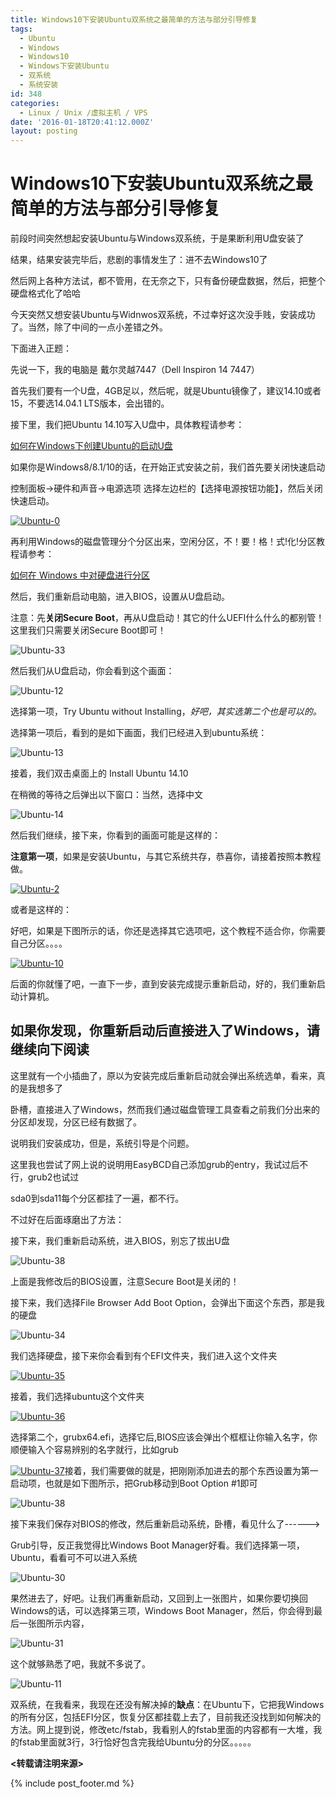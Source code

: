 ```yaml
---
title: Windows10下安装Ubuntu双系统之最简单的方法与部分引导修复
tags:
  - Ubuntu
  - Windows
  - Windows10
  - Windows下安装Ubuntu
  - 双系统
  - 系统安装
id: 348
categories:
  - Linux / Unix /虚拟主机 / VPS
date: '2016-01-18T20:41:12.000Z'
layout: posting
---
```


# Windows10下安装Ubuntu双系统之最简单的方法与部分引导修复

前段时间突然想起安装Ubuntu与Windows双系统，于是果断利用U盘安装了

结果，结果安装完毕后，悲剧的事情发生了：进不去Windows10了

然后网上各种方法试，都不管用，在无奈之下，只有备份硬盘数据，然后，把整个硬盘格式化了哈哈

今天突然又想安装Ubuntu与Widnwos双系统，不过幸好这次没手贱，安装成功了。当然，除了中间的一点小差错之外。

下面进入正题：

先说一下，我的电脑是 戴尔灵越7447（Dell Inspiron 14 7447）

首先我们要有一个U盘，4GB足以，然后呢，就是Ubuntu镜像了，建议14.10或者15，不要选14.04.1 LTS版本，会出错的。

接下里，我们把Ubuntu 14.10写入U盘中，具体教程请参考：

[如何在Windows下创建Ubuntu的启动U盘](http://www.ubuntu.com/download/desktop/create-a-usb-stick-on-windows)

如果你是Windows8/8.1/10的话，在开始正式安装之前，我们首先要关闭快速启动

控制面板->硬件和声音->电源选项 选择左边栏的【选择电源按钮功能】，然后关闭快速启动。

[![Ubuntu-0](https://raw.githubusercontent.com/ankanch/blog/master/images/wp-content/uploads/2016/01/Ubuntu-0.png)](https://raw.githubusercontent.com/ankanch/blog/master/images/wp-content/uploads/2016/01/Ubuntu-0.png)

再利用Windows的磁盘管理分个分区出来，空闲分区，不！要！格！式!化!分区教程请参考：

[如何在 Windows 中对硬盘进行分区](https://support.microsoft.com/zh-cn/kb/944248)

然后，我们重新启动电脑，进入BIOS，设置从U盘启动。

注意：先**关闭Secure Boot**，再从U盘启动！其它的什么UEFI什么什么的都别管！这里我们只需要关闭Secure Boot即可！

![Ubuntu-33](https://raw.githubusercontent.com/ankanch/blog/master/images/wp-content/uploads/2016/01/Ubuntu-33.png)

然后我们从U盘启动，你会看到这个画面：

![Ubuntu-12](https://raw.githubusercontent.com/ankanch/blog/master/images/wp-content/uploads/2016/01/Ubuntu-12.png)

选择第一项，Try Ubuntu without Installing，_好吧，其实选第二个也是可以的。_

选择第一项后，看到的是如下画面，我们已经进入到ubuntu系统：

![Ubuntu-13](https://raw.githubusercontent.com/ankanch/blog/master/images/wp-content/uploads/2016/01/Ubuntu-13.png)

接着，我们双击桌面上的 Install Ubuntu 14.10

在稍微的等待之后弹出以下窗口：当然，选择中文

![Ubuntu-14](https://raw.githubusercontent.com/ankanch/blog/master/images/wp-content/uploads/2016/01/Ubuntu-14.png)

然后我们继续，接下来，你看到的画面可能是这样的：

**注意第一项**，如果是安装Ubuntu，与其它系统共存，恭喜你，请接着按照本教程做。

[![Ubuntu-2](https://raw.githubusercontent.com/ankanch/blog/master/images/wp-content/uploads/2016/01/Ubuntu-2.png)](https://raw.githubusercontent.com/ankanch/blog/master/images/wp-content/uploads/2016/01/Ubuntu-2.png)

或者是这样的：

好吧，如果是下图所示的话，你还是选择其它选项吧，这个教程不适合你，你需要自己分区。。。。

[![Ubuntu-10](https://raw.githubusercontent.com/ankanch/blog/master/images/wp-content/uploads/2016/01/Ubuntu-10.png)](https://raw.githubusercontent.com/ankanch/blog/master/images/wp-content/uploads/2016/01/Ubuntu-10.png)

后面的你就懂了吧，一直下一步，直到安装完成提示重新启动，好的，我们重新启动计算机。

## 如果你发现，你重新启动后直接进入了Windows，请继续向下阅读

这里就有一个小插曲了，原以为安装完成后重新启动就会弹出系统选单，看来，真的是我想多了

卧槽，直接进入了Windows，然而我们通过磁盘管理工具查看之前我们分出来的分区却发现，分区已经有数据了。

说明我们安装成功，但是，系统引导是个问题。

这里我也尝试了网上说的说明用EasyBCD自己添加grub的entry，我试过后不行，grub2也试过

sda0到sda11每个分区都挂了一遍，都不行。

不过好在后面琢磨出了方法：

接下来，我们重新启动系统，进入BIOS，别忘了拔出U盘

![Ubuntu-38](https://raw.githubusercontent.com/ankanch/blog/master/images/wp-content/uploads/2016/01/Ubuntu-38.png)

上面是我修改后的BIOS设置，注意Secure Boot是关闭的！

接下来，我们选择File Browser Add Boot Option，会弹出下面这个东西，那是我的硬盘

![Ubuntu-34](https://raw.githubusercontent.com/ankanch/blog/master/images/wp-content/uploads/2016/01/Ubuntu-34.png)

我们选择硬盘，接下来你会看到有个EFI文件夹，我们进入这个文件夹

[![Ubuntu-35](https://raw.githubusercontent.com/ankanch/blog/master/images/wp-content/uploads/2016/01/Ubuntu-35.png)](https://raw.githubusercontent.com/ankanch/blog/master/images/wp-content/uploads/2016/01/Ubuntu-35.png)

接着，我们选择ubuntu这个文件夹

[![Ubuntu-36](https://raw.githubusercontent.com/ankanch/blog/master/images/wp-content/uploads/2016/01/Ubuntu-36.png)](https://raw.githubusercontent.com/ankanch/blog/master/images/wp-content/uploads/2016/01/Ubuntu-36.png)

选择第二个，grubx64.efi，选择它后,BIOS应该会弹出个框框让你输入名字，你顺便输入个容易辨别的名字就行，比如grub

[![Ubuntu-37](https://raw.githubusercontent.com/ankanch/blog/master/images/wp-content/uploads/2016/01/Ubuntu-37.png)](https://raw.githubusercontent.com/ankanch/blog/master/images/wp-content/uploads/2016/01/Ubuntu-37.png)接着，我们需要做的就是，把刚刚添加进去的那个东西设置为第一启动项，也就是如下图所示，把Grub移动到Boot Option \#1即可

![Ubuntu-38](https://raw.githubusercontent.com/ankanch/blog/master/images/wp-content/uploads/2016/01/Ubuntu-38.png)

接下来我们保存对BIOS的修改，然后重新启动系统，卧槽，看见什么了------>

Grub引导，反正我觉得比Windows Boot Manager好看。我们选择第一项，Ubuntu，看看可不可以进入系统

![Ubuntu-30](https://raw.githubusercontent.com/ankanch/blog/master/images/wp-content/uploads/2016/01/Ubuntu-30.png)

果然进去了，好吧。让我们再重新启动，又回到上一张图片，如果你要切换回Windows的话，可以选择第三项，Windows Boot Manager，然后，你会得到最后一张图所示内容，

![Ubuntu-31](https://raw.githubusercontent.com/ankanch/blog/master/images/wp-content/uploads/2016/01/Ubuntu-31.png)

这个就够熟悉了吧，我就不多说了。

![Ubuntu-11](https://raw.githubusercontent.com/ankanch/blog/master/images/wp-content/uploads/2016/01/Ubuntu-11.png)

双系统，在我看来，我现在还没有解决掉的**缺点**：在Ubuntu下，它把我Windows的所有分区，包括EFI分区，恢复分区都挂载上去了，目前我还没找到如何解决的方法。网上提到说，修改etc/fstab，我看别人的fstab里面的内容都有一大堆，我的fstab里面就3行，3行恰好包含完我给Ubuntu分的分区。。。。。

**<转载请注明来源>**



{% include post_footer.md %}